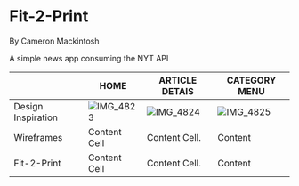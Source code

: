 # Fit-2-Print

By Cameron Mackintosh

A simple news app consuming the NYT API


|                     | HOME          | ARTICLE DETAIS | CATEGORY MENU |
| ------------------  | ------------- | -------------- | ------------- | 
| Design Inspiration  | ![IMG_4823](https://user-images.githubusercontent.com/72054706/121571551-69cf9080-c9e0-11eb-9719-cd5498121842.PNG) | ![IMG_4824](https://user-images.githubusercontent.com/72054706/121571679-8f5c9a00-c9e0-11eb-8442-4ca3e9a08a14.PNG)  | ![IMG_4825](https://user-images.githubusercontent.com/72054706/121571738-9e434c80-c9e0-11eb-94a3-5a3615b273fe.PNG)       |
| Wireframes          | Content Cell  | Content Cell.  | Content       |
| Fit-2-Print         | Content Cell  | Content Cell.  | Content       |
